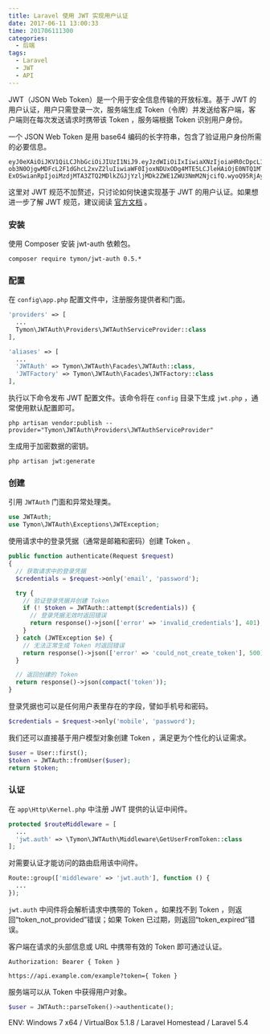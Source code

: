 ```yaml
---
title: Laravel 使用 JWT 实现用户认证
date: 2017-06-11 13:00:33
time: 201706111300
categories:
  - 后端
tags:
  - Laravel
  - JWT
  - API
---
```


JWT（JSON Web Token）是一个用于安全信息传输的开放标准。基于 JWT 的用户认证，用户只需登录一次，服务端生成 Token（令牌）并发送给客户端，客户端则在每次发送请求时携带该 Token ，服务端根据 Token 识别用户身份。

<!-- more -->

一个 JSON Web Token 是用 base64 编码的长字符串，包含了验证用户身份所需的必要信息。

```
eyJ0eXAiOiJKV1QiLCJhbGciOiJIUzI1NiJ9.eyJzdWIiOiIxIiwiaXNzIjoiaHR0cDpcL1wvbG9jYWx
ob3N0OjgwMDFcL2F1dGhcL2xvZ2luIiwiaWF0IjoxNDUxODg4MTE5LCJleHAiOjE0NTQ1MTYxMTksIm5iZiI6MTQ1MTg4OD
ExOSwianRpIjoiMzdjMTA3ZTQ2MDlkZGJjYzljMDk2ZWE1ZWU3NmM2NjcifQ.wyoQ95RjAyQ2FF3aj8EvCSaUmeP0KUqcCJDENNfnaT4
```

这里对 JWT 规范不加赘述，只讨论如何快速实现基于 JWT 的用户认证。如果想进一步了解 JWT 规范，建议阅读 [官方文档](https://jwt.io/) 。

### 安装

使用 Composer 安装 jwt-auth 依赖包。

```
composer require tymon/jwt-auth 0.5.*
```

### 配置

在 `config\app.php` 配置文件中，注册服务提供者和门面。

``` php
'providers' => [
  ...
  Tymon\JWTAuth\Providers\JWTAuthServiceProvider::class
],
```

``` php
'aliases' => [
  ...
  'JWTAuth' => Tymon\JWTAuth\Facades\JWTAuth::class,
  'JWTFactory' => Tymon\JWTAuth\Facades\JWTFactory::class
],
```

执行以下命令发布 JWT 配置文件。该命令将在 `config` 目录下生成 `jwt.php` ，通常使用默认配置即可。

```
php artisan vendor:publish --provider="Tymon\JWTAuth\Providers\JWTAuthServiceProvider"
```

生成用于加密数据的密钥。

```
php artisan jwt:generate
```

### 创建

引用 `JWTAuth` 门面和异常处理类。

``` php
use JWTAuth;
use Tymon\JWTAuth\Exceptions\JWTException;
```

使用请求中的登录凭据（通常是邮箱和密码）创建 Token 。

``` php
public function authenticate(Request $request)
{
  // 获取请求中的登录凭据
  $credentials = $request->only('email', 'password');

  try {
    // 验证登录凭据并创建 Token
    if (! $token = JWTAuth::attempt($credentials)) {
      // 登录凭据无效时返回错误
      return response()->json(['error' => 'invalid_credentials'], 401);
    }
  } catch (JWTException $e) {
    // 无法正常生成 Token 时返回错误
    return response()->json(['error' => 'could_not_create_token'], 500);
  }

  // 返回创建的 Token
  return response()->json(compact('token'));
}
```

登录凭据也可以是任何用户表里存在的字段，譬如手机号和密码。

``` php
$credentials = $request->only('mobile', 'password');
```

我们还可以直接基于用户模型对象创建 Token ，满足更为个性化的认证需求。

``` php
$user = User::first();
$token = JWTAuth::fromUser($user);
return $token;
```

### 认证

在 `app\Http\Kernel.php` 中注册 JWT 提供的认证中间件。

``` php
protected $routeMiddleware = [
  ...
  'jwt.auth' => \Tymon\JWTAuth\Middleware\GetUserFromToken::class
];
```

对需要认证才能访问的路由启用该中间件。

``` php
Route::group(['middleware' => 'jwt.auth'], function () {
  ...
});
```

`jwt.auth` 中间件将会解析请求中携带的 Token 。如果找不到 Token ，则返回“token_not_provided”错误；如果 Token 已过期，则返回“token_expired”错误。


客户端在请求的头部信息或 URL 中携带有效的 Token 即可通过认证。

```
Authorization: Bearer { Token }
```

```
https://api.example.com/example?token={ Token }
```

服务端可以从 Token 中获得用户对象。

``` php
$user = JWTAuth::parseToken()->authenticate();
```

ENV: Windows 7 x64 / VirtualBox 5.1.8 / Laravel Homestead / Laravel 5.4